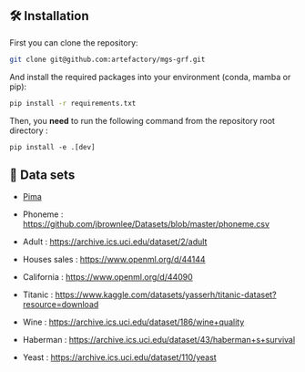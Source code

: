 
## 🛠 Installation
First you can clone the repository:
```bash
git clone git@github.com:artefactory/mgs-grf.git
```

And install the required packages into your environment (conda, mamba or pip):
```bash
pip install -r requirements.txt
```

Then, you **need** to run the following command from the repository root directory :
```
pip install -e .[dev]
```

## 💾 Data sets
* [Pima](https://www.kaggle.com/datasets/uciml/pima-indians-diabetes-database)
* Phoneme : https://github.com/jbrownlee/Datasets/blob/master/phoneme.csv
* Adult : https://archive.ics.uci.edu/dataset/2/adult
* Houses sales : https://www.openml.org/d/44144

* California : https://www.openml.org/d/44090
* Titanic : https://www.kaggle.com/datasets/yasserh/titanic-dataset?resource=download
* Wine : https://archive.ics.uci.edu/dataset/186/wine+quality
* Haberman : https://archive.ics.uci.edu/dataset/43/haberman+s+survival
* Yeast : https://archive.ics.uci.edu/dataset/110/yeast
